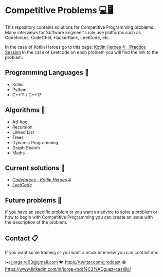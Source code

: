 # Competitive Problems 💻🖥
This repository contains solutions for Competitive Programming problems. Many interviews for Software Engineer's role use platforms such as Codeforces, CodeChef, HackerRank, LeetCode, etc.

In the case of Kotlin Heroes go to this page: [Kotlin Heroes 4 - Practice Session](https://codeforces.com/contest/1347)
In the case of Leetcode on each problem you will find the link to the problem.

## Programming Languages 🤠
* Kotlin
* Python
* C++11 / C++17

## Algorithms 👋

* Ad-hoc
* Recursion
* Linked List
* Trees
* Dynamic Programming
* Graph Search
* Maths

## Current solutions 📝

* _[Codeforces - Kotlin Heroes 4](https://github.com/jjrodcast/CompetitiveProblems/tree/master/codeforces/kotlin-heroes-practice4)_
* _[LeetCode](https://github.com/jjrodcast/CompetitiveProblems/tree/master/leetcode)_


## Future problems 🤔

If you have an specific problem or you want an advice to solve a problem or how to begin with Competitive Programming you can create an issue with the description of the problem.

## Contact 📋

If you want some training or you want a mock interview you can contact me: 

✉️ jjorge.rc93@gmail.com
🐦 https://twitter.com/jjrodcast
😀 https://www.linkedin.com/in/jorge-rodr%C3%ADguez-castillo/
